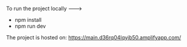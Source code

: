 To run the project locally --->

- npm install
- npm run dev

The project is hosted on:
https://main.d36rq04lqyjb50.amplifyapp.com/
